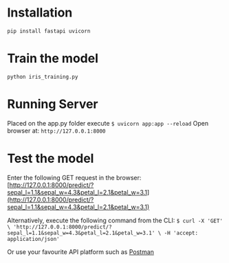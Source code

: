 # Installation
`pip install fastapi uvicorn`

# Train the model
`python iris_training.py`

# Running Server
Placed on the app.py folder execute
`$ uvicorn app:app --reload`
Open browser at: `http://127.0.0.1:8000`

# Test the model
Enter the following GET request in the browser:
[http://127.0.0.1:8000/predict/?sepal_l=1.1&sepal_w=4.3&petal_l=2.1&petal_w=3.1](http://127.0.0.1:8000/predict/?sepal_l=1.1&sepal_w=4.3&petal_l=2.1&petal_w=3.1)

Alternatively, execute the following command from the CLI:
``$ curl -X 'GET' \
  'http://127.0.0.1:8000/predict/?sepal_l=1.1&sepal_w=4.3&petal_l=2.1&petal_w=3.1' \
  -H 'accept: application/json'``

Or use your favourite API platform such as [Postman](https://www.postman.com/)
